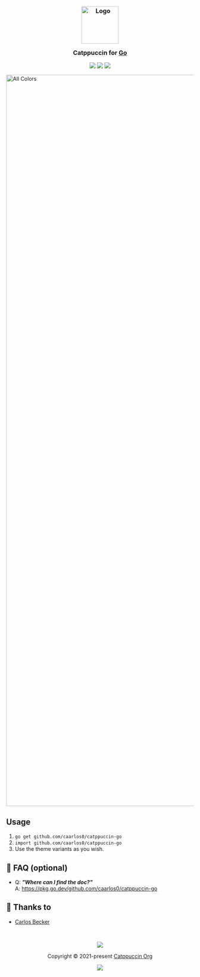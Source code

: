 <h3 align="center">
	<img src="https://raw.githubusercontent.com/catppuccin/catppuccin/main/assets/logos/exports/1544x1544_circle.png" width="100" alt="Logo"/><br/>
	<img src="https://raw.githubusercontent.com/catppuccin/catppuccin/main/assets/misc/transparent.png" height="30" width="0px"/>
	Catppuccin for <a href="https://go.dev">Go</a>
	<img src="https://raw.githubusercontent.com/catppuccin/catppuccin/main/assets/misc/transparent.png" height="30" width="0px"/>
</h3>

<p align="center">
	<a href="https://github.com/caarlos0/catppuccin-go/stargazers"><img src="https://img.shields.io/github/stars/caarlos0/catppuccin-go?colorA=363a4f&colorB=b7bdf8&style=for-the-badge"></a>
	<a href="https://github.com/caarlos0/catppuccin-go/issues"><img src="https://img.shields.io/github/issues/caarlos0/catppuccin-go?colorA=363a4f&colorB=f5a97f&style=for-the-badge"></a>
	<a href="https://github.com/caarlos0/catppuccin-go/contributors"><img src="https://img.shields.io/github/contributors/caarlos0/catppuccin-go?colorA=363a4f&colorB=a6da95&style=for-the-badge"></a>
</p>

<img width="1957" alt="All Colors" src="https://user-images.githubusercontent.com/245435/198893656-4f3d37dd-995a-4ffd-b325-e0292f5611db.png">

## Usage

1. `go get github.com/caarlos0/catppuccin-go`
2. `import github.com/caarlos0/catppuccin-go`
3. Use the theme variants as you wish.

## 🙋 FAQ (optional)

-	Q: **_"Where can I find the doc?"_**\
	A: https://pkg.go.dev/github.com/caarlos0/catppuccin-go

## 💝 Thanks to

- [Carlos Becker](https://github.com/caarlos0)

&nbsp;

<p align="center">
	<img src="https://raw.githubusercontent.com/catppuccin/catppuccin/main/assets/footers/gray0_ctp_on_line.svg?sanitize=true" />
</p>

<p align="center">
	Copyright &copy; 2021-present <a href="https://github.com/catppuccin" target="_blank">Catppuccin Org</a>
</p>

<p align="center">
	<a href="https://github.com/catppuccin/catppuccin/blob/main/LICENSE"><img src="https://img.shields.io/static/v1.svg?style=for-the-badge&label=License&message=MIT&logoColor=d9e0ee&colorA=363a4f&colorB=b7bdf8"/></a>
</p>
